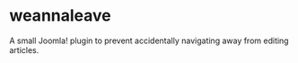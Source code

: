 # weannaleave
A small Joomla! plugin to prevent accidentally navigating away from editing articles.
